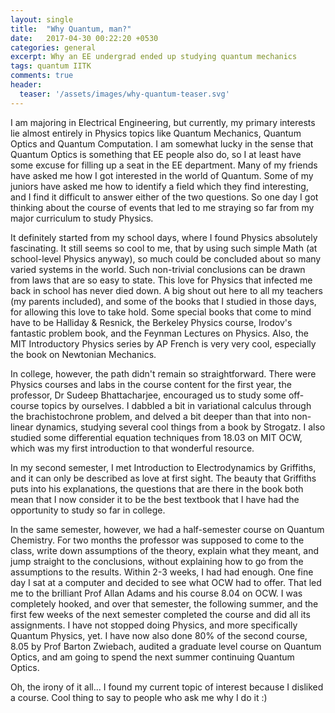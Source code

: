 ```yaml
---
layout: single
title:  "Why Quantum, man?"
date:   2017-04-30 00:22:20 +0530
categories: general
excerpt: Why an EE undergrad ended up studying quantum mechanics
tags: quantum IITK
comments: true
header:
  teaser: '/assets/images/why-quantum-teaser.svg'
---
```

I am majoring in Electrical Engineering, but currently, my primary interests lie almost entirely in Physics topics like Quantum Mechanics, Quantum Optics and Quantum Computation. I am somewhat lucky in the sense that Quantum Optics is something that EE people also do, so I at least have some excuse for filling up a seat in the EE department. Many of my friends have asked me how I got interested in the world of Quantum. Some of my juniors have asked me how to identify a field which they find interesting, and I find it difficult to answer either of the two questions. So one day I got thinking about the course of events that led to me straying so far from my major curriculum to study Physics. 

It definitely started from my school days, where I found Physics absolutely fascinating. It still seems so cool to me, that by using such simple Math (at school-level Physics anyway), so much could be concluded about so many varied systems in the world. Such non-trivial conclusions can be drawn from laws that are so easy to state. This love for Physics that infected me back in school has never died down. A big shout out here to all my teachers (my parents included), and some of the books that I studied in those days, for allowing this love to take hold. Some special books that come to mind have to be Halliday & Resnick, the Berkeley Physics course, Irodov's fantastic problem book, and the Feynman Lectures on Physics. Also, the MIT Introductory Physics series by AP French is very very cool, especially the book on Newtonian Mechanics.

In college, however, the path didn't remain so straightforward. There were Physics courses and labs in the course content for the first year, the professor, Dr Sudeep Bhattacharjee, encouraged us to study some off-course topics by ourselves. I dabbled a bit in variational calculus through the brachistochrone problem, and delved a bit deeper than that into non-linear dynamics, studying several cool things from a book by Strogatz. I also studied some differential equation techniques from 18.03 on MIT OCW, which was my first introduction to that wonderful resource.

In my second semester, I met Introduction to Electrodynamics by Griffiths, and it can only be described as love at first sight. The beauty that Griffiths puts into his explanations, the questions that are there in the book both mean that I now consider it to be the best textbook that I have had the opportunity to study so far in college. 

In the same semester, however, we had a half-semester course on Quantum Chemistry. For two months the professor was supposed to come to the class, write down assumptions of the theory, explain what they meant, and jump straight to the conclusions, without explaining how to go from the assumptions to the results. Within 2-3 weeks, I had had enough. One fine day I sat at a computer and decided to see what OCW had to offer. That led me to the brilliant Prof Allan Adams and his course 8.04 on OCW. I was completely hooked, and over that semester, the following summer, and the first few weeks of the next semester completed the course and did all its assignments. I have not stopped doing Physics, and more specifically Quantum Physics, yet. I have now also done 80% of the second course, 8.05 by Prof Barton Zwiebach, audited a graduate level course on Quantum Optics, and am going to spend the next summer continuing Quantum Optics. 

Oh, the irony of it all... I found my current topic of interest because I disliked a course. Cool thing to say to people who ask me why I do it :)
